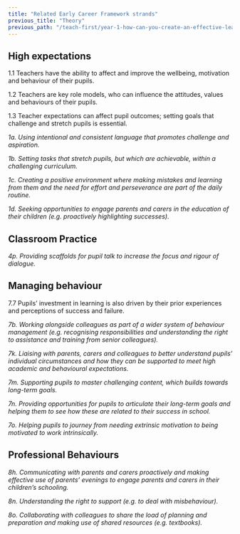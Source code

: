 ```yaml
---
title: "Related Early Career Framework strands"
previous_title: "Theory"
previous_path: "/teach-first/year-1-how-can-you-create-an-effective-learning-environment/autumn-week-6-ect-theory"
---
```


## High expectations

1.1 Teachers have the ability to affect and improve the wellbeing, motivation and behaviour of their pupils.

1.2 Teachers are key role models, who can influence the attitudes, values and behaviours of their pupils.

1.3 Teacher expectations can affect pupil outcomes; setting goals that challenge and stretch pupils is essential.

_1a. Using intentional and consistent language that promotes challenge and aspiration._

_1b. Setting tasks that stretch pupils, but which are achievable, within a challenging curriculum._

_1c. Creating a positive environment where making mistakes and learning from them and the need for effort and perseverance are part of the daily routine._

_1d. Seeking opportunities to engage parents and carers in the education of their children (e.g. proactively highlighting successes)._

## Classroom Practice

_4p. Providing scaffolds for pupil talk to increase the focus and rigour of dialogue._

## Managing behaviour

7.7 Pupils’ investment in learning is also driven by their prior experiences and perceptions of success and failure.

_7b. Working alongside colleagues as part of a wider system of behaviour management (e.g. recognising responsibilities and understanding the right to assistance and training from senior colleagues)._

_7k. Liaising with parents, carers and colleagues to better understand pupils’ individual circumstances and how they can be supported to meet high academic and behavioural expectations._

_7m. Supporting pupils to master challenging content, which builds towards long-term goals._

_7n. Providing opportunities for pupils to articulate their long-term goals and helping them to see how these are related to their success in school._

_7o. Helping pupils to journey from needing extrinsic motivation to being motivated to work intrinsically._

## Professional Behaviours

_8h. Communicating with parents and carers proactively and making effective use of parents’ evenings to engage parents and carers in their children’s schooling._

_8n. Understanding the right to support (e.g. to deal with misbehaviour)._

_8o. Collaborating with colleagues to share the load of planning and preparation and making use of shared resources (e.g. textbooks)._
